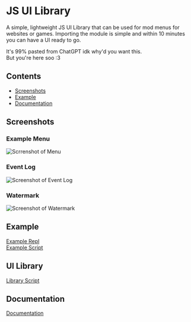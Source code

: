 # JS UI Library
A simple, lightweight JS UI Library that can be used for mod menus for websites or games. Importing the module is simple and within 10 minutes you can have a UI ready to go.

It's 99% pasted from ChatGPT idk why'd you want this.  
But you're here soo :3

## Contents
- [Screenshots](#Screenshots)
- [Example](#Example)
- [Documentation](#Documentation)

## Screenshots
### Example Menu
![Scrrenshot of Menu](https://github.com/notInori/JS-UI-Library/assets/124441402/3626c13d-248f-44cf-be60-630e07449b1b)
### Event Log
![Screenshot of Event Log](https://github.com/notInori/JS-UI-Library/assets/124441402/869da6ca-f288-4a75-b8ae-c5a6b8a592a6)
### Watermark
![Screenshot of Watermark](https://github.com/notInori/JS-UI-Library/assets/124441402/b24122dd-9095-49e1-a90d-677120e79155)

## Example
[Example Repl](https://js-ui-library.notinori.repl.co)  
[Example Script](https://github.com/notInori/JS-UI-Library/blob/main/Example.js)

## UI Library
[Library Script](https://github.com/notInori/JS-UI-Library/blob/main/Library.js)

## Documentation
[Documentation](https://github.com/notInori/JS-UI-Library/blob/main/Documentation.md)
